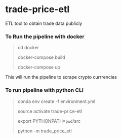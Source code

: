 # trade-price-etl
ETL tool to obtain trade data publicly 

### To Run the pipeline with docker
> cd docker
> 
> docker-compose build
> 
> docker-compose up
> 
This will run the pipeline to scrape crypto currrencies

### To run pipeline with python CLI
> conda env create -f environment.yml
> 
> source activate trade-price-etl
> 
> export PYTHONPATH=`pwd`/src
> 
> python -m trade_price_etl